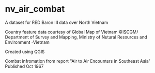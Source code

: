 # nv_air_combat
A dataset for RED Baron III data over North Vietnam

Country feature data courtesy of Global Map of Vietnam ©ISCGM/ Department of Survey and Mapping, Ministry of Nutural Resources and Environment -Vietnam

Created using QGIS 

Combat infromation from report "Air to Air Encounters in Southeast Asia" Published Oct 1967
